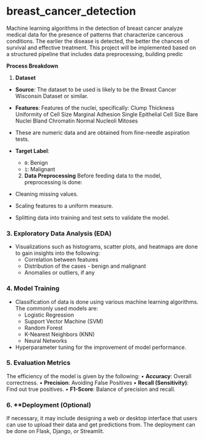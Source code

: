 # breast_cancer_detection
Machine learning algorithms in the detection of breast cancer analyze medical data for the presence of patterns that characterize cancerous conditions. The earlier the disease is detected, the better the chances of survival and effective treatment. This project will be implemented based on a structured pipeline that includes data preprocessing, building predic

**Process Breakdown**

1. **Dataset**
- **Source**: The dataset to be used is likely to be the Breast Cancer Wisconsin Dataset or similar.
- **Features**:
Features of the nuclei, specifically:
    Clump Thickness
    Uniformity of Cell Size
    Marginal Adhesion
    Single Epithelial Cell Size
    Bare Nuclei
    Bland Chromatin
    Normal Nucleoli
    Mitoses
- These are numeric data and are obtained from fine-needle aspiration tests.
- **Target Label**: 
  - `0`: Benign
  - `1`: Malignant

  2. **Data Preprocessing**
Before feeding data to the model, preprocessing is done:
- Cleaning missing values.
- Scaling features to a uniform measure.
- Splitting data into training and test sets to validate the model.

### 3. **Exploratory Data Analysis (EDA)**
- Visualizations such as histograms, scatter plots, and heatmaps are done to gain insights into the following: 
  - Correlation between features
  - Distribution of the cases - benign and malignant
  - Anomalies or outliers, if any

### 4. **Model Training**
- Classification of data is done using various machine learning algorithms. The commonly used models are: 
  - Logistic Regression
  - Support Vector Machine (SVM)
  - Random Forest
  - K-Nearest Neighbors (KNN)
  - Neural Networks
- Hyperparameter tuning for the improvement of model performance.

### 5. **Evaluation Metrics**
The efficiency of the model is given by the following:
• **Accuracy**: Overall correctness.
• **Precision**: Avoiding False Positives
• **Recall (Sensitivity)**: Find out true positives.
• **F1-Score**: Balance of precision and recall.

### 6. **Deployment (Optional)
If necessary, it may include designing a web or desktop interface that users can use to upload their data and get predictions from.
The deployment can be done on Flask, Django, or Streamlit.
